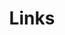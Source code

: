 ---
title: Links
links:
  - title: GitHub
    description: Mi github para que veas mis proyectos
    website: https://github.com/joaco05
    image: https://github.githubassets.com/images/modules/logos_page/GitHub-Mark.png
menu:
    main: 
        weight: 4
        params:
            icon: link

comments: false
---